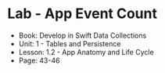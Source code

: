 #  Lab - App Event Count 

- Book: Develop in Swift Data Collections
- Unit: 1 - Tables and Persistence
- Lesson: 1.2 - App Anatomy and Life Cycle
- Page: 43-46
